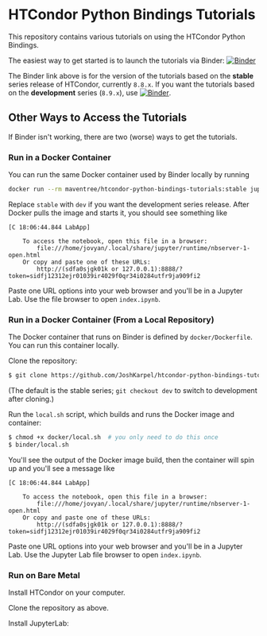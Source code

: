 # HTCondor Python Bindings Tutorials

This repository contains various tutorials on using the HTCondor Python Bindings.

The easiest way to get started is to launch the tutorials via Binder: 
[![Binder](https://mybinder.org/badge_logo.svg)](https://mybinder.org/v2/gh/JoshKarpel/htcondor-python-bindings-tutorials/stable?urlpath=lab/tree/index.ipynb)

The Binder link above is for the version of the tutorials based on the **stable** series release of HTCondor, currently `8.8.x`.
If you want the tutorials based on the **development** series (`8.9.x`), use [![Binder](https://mybinder.org/badge_logo.svg)](https://mybinder.org/v2/gh/JoshKarpel/htcondor-python-bindings-tutorials/dev?urlpath=lab/tree/index.ipynb).

## Other Ways to Access the Tutorials

If Binder isn't working, there are two (worse) ways to get the tutorials.

### Run in a Docker Container

You can run the same Docker container used by Binder locally by running
```bash
docker run --rm maventree/htcondor-python-bindings-tutorials:stable jupyter lab
```
Replace `stable` with `dev` if you want the development series release.
After Docker pulls the image and starts it, you should see something like
```
[C 18:06:44.844 LabApp]

    To access the notebook, open this file in a browser:
        file:///home/jovyan/.local/share/jupyter/runtime/nbserver-1-open.html
    Or copy and paste one of these URLs:
        http://(sdfa0sjgk01k or 127.0.0.1):8888/?token=sidfj12312ejr01039ir4029f0qr34i0284utfr9ja909fi2
```
Paste one URL options into your web browser and you'll be in a Jupyter Lab.
Use the file browser to open `index.ipynb`.

### Run in a Docker Container (From a Local Repository)

The Docker container that runs on Binder is defined by `docker/Dockerfile`.
You can run this container locally.

Clone the repository:
```bash
$ git clone https://github.com/JoshKarpel/htcondor-python-bindings-tutorials
```
(The default is the stable series; `git checkout dev` to switch to development after cloning.)

Run the `local.sh` script, which builds and runs the Docker image and container:
```bash
$ chmod +x docker/local.sh  # you only need to do this once
$ binder/local.sh
```
You'll see the output of the Docker image build, then the container will spin up and you'll see a message like
```
[C 18:06:44.844 LabApp]

    To access the notebook, open this file in a browser:
        file:///home/jovyan/.local/share/jupyter/runtime/nbserver-1-open.html
    Or copy and paste one of these URLs:
        http://(sdfa0sjgk01k or 127.0.0.1):8888/?token=sidfj12312ejr01039ir4029f0qr34i0284utfr9ja909fi2
```
Paste one URL options into your web browser and you'll be in a Jupyter Lab.
Use the Jupyter Lab file browser to open `index.ipynb`.


### Run on Bare Metal

Install HTCondor on your computer.

Clone the repository as above.

Install JupyterLab:
